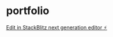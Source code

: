 # portfolio

[Edit in StackBlitz next generation editor ⚡️](https://stackblitz.com/~/github.com/yhyaeh/portfolio)